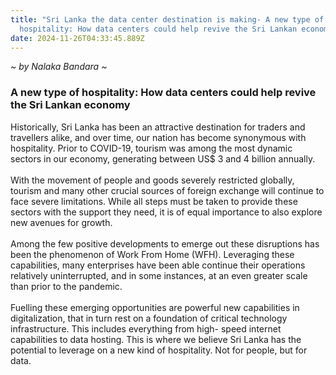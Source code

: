 ```yaml
---
title: "Sri Lanka the data center destination is making- A new type of
  hospitality: How data centers could help revive the Sri Lankan economy"
date: 2024-11-26T04:33:45.889Z
---
```

<!--StartFragment-->

*\~ by Nalaka Bandara \~*

### A new type of hospitality: How data centers could help revive the Sri Lankan economy

Historically, Sri Lanka has been an attractive destination for traders and travellers alike, and over time, our nation has become synonymous with hospitality. Prior to COVID-19, tourism was among the most dynamic sectors in our economy, generating between US$ 3 and 4 billion annually.\
\
With the movement of people and goods severely restricted globally, tourism and many other crucial sources of foreign exchange will continue to face severe limitations. While all steps must be taken to provide these sectors with the support they need, it is of equal importance to also explore new avenues for growth.\
\
Among the few positive developments to emerge out these disruptions has been the phenomenon of Work From Home (WFH). Leveraging these capabilities, many enterprises have been able continue their operations relatively uninterrupted, and in some instances, at an even greater scale than prior to the pandemic.\
\
Fuelling these emerging opportunities are powerful new capabilities in digitalization, that in turn rest on a foundation of critical technology infrastructure. This includes everything from high- speed internet capabilities to data hosting. This is where we believe Sri Lanka has the potential to leverage on a new kind of hospitality. Not for people, but for data.

<!--EndFragment-->
